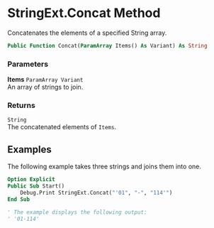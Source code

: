 # StringExt.Concat Method

Concatenates the elements of a specified String array.

```vb
Public Function Concat(ParamArray Items() As Variant) As String
```

### Parameters

**Items** `ParamArray Variant` <br>
An array of strings to join.

### Returns

`String` <br>
The concatenated elements of `Items`.

## Examples

The following example takes three strings and joins them into one.

```vb
Option Explicit
Public Sub Start()
    Debug.Print StringExt.Concat("'01", "-", "114'")
End Sub

' The example displays the following output:
' '01-114'
```

